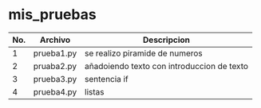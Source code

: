 # mis_pruebas
|No.|Archivo|Descripcion|
|---|---|----|
|1|prueba1.py|se realizo piramide de numeros|
|2|pruaba2.py|añadoiendo texto con introduccion de texto|
|3|prueba3.py|sentencia if|
|4|prueba4.py|listas|